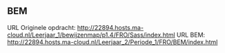 ## BEM

URL Originele opdracht: http://22894.hosts.ma-cloud.nl/Leerjaar_1/bewijzenmap/p1.4/FRO/Sass/index.html
URL BEM: http://22894.hosts.ma-cloud.nl/Leerjaar_2/Periode_1/FRO/BEM/index.html 
